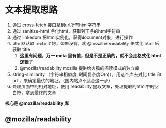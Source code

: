 # 文本提取思路

1. 通过 cross-fetch 接口拿到url所有html字符串
2. 通过 sanitize-html 净化html，获取到干净的html字符串
3. 通过 linkedom 把html实例化，获得document对象，进行操作
4. title 默认取 meta 里的。如果没有，就 @mozilla/readability 格式化 html 后获取 title
   1. **这里有问题，万一 meta 里有值，但是不是正确的，就不会走格式化 html 逻辑了**
   2. @mozilla/readability mozilla 提供给火狐的阅读模式的独立库
5. string-similarity （字符串相似度, 时间复杂度O(n)），用这个库去对比 title 和 url ，来确定最优的地址。（国内站点不适合这一步）
6. 处理页面中的相对地址，使用 readability 提取文章，处理提取的html中的空白符，拿到最终的文章

**核心是 @mozilla/readability 库** 

## @mozilla/readability


